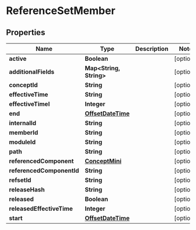 
# ReferenceSetMember

## Properties
Name | Type | Description | Notes
------------ | ------------- | ------------- | -------------
**active** | **Boolean** |  |  [optional]
**additionalFields** | **Map&lt;String, String&gt;** |  |  [optional]
**conceptId** | **String** |  |  [optional]
**effectiveTime** | **String** |  |  [optional]
**effectiveTimeI** | **Integer** |  |  [optional]
**end** | [**OffsetDateTime**](OffsetDateTime.md) |  |  [optional]
**internalId** | **String** |  |  [optional]
**memberId** | **String** |  |  [optional]
**moduleId** | **String** |  |  [optional]
**path** | **String** |  |  [optional]
**referencedComponent** | [**ConceptMini**](ConceptMini.md) |  |  [optional]
**referencedComponentId** | **String** |  |  [optional]
**refsetId** | **String** |  |  [optional]
**releaseHash** | **String** |  |  [optional]
**released** | **Boolean** |  |  [optional]
**releasedEffectiveTime** | **Integer** |  |  [optional]
**start** | [**OffsetDateTime**](OffsetDateTime.md) |  |  [optional]



